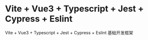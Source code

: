 # Vite + Vue3 + Typescript + Jest + Cypress + Eslint

Vite + Vue3 + Typescript + Jest + Cypress + Eslint 基础开发框架
